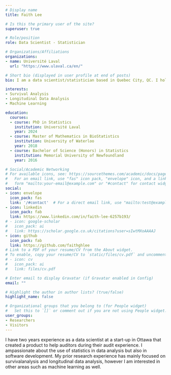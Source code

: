 ```yaml
---
# Display name
title: Faith Lee

# Is this the primary user of the site?
superuser: true

# Role/position
role: Data Scientist - Statistician

# Organizations/Affiliations
organizations:
- name: Université Laval
  url: "https://www.ulaval.ca/en/"

# Short bio (displayed in user profile at end of posts)
bio: I am a data scientist/statistician based in Quebec City, QC. I hold a master's degree in biostatistics and I have experience in analyzing data coming from different domains. I am very interested in the fields of survival analysis, longitudinal data analysis, machine learning and use of statistics in finance. I am also passionate in learning about computer science and the French language.

interests:
- Survival Analysis
- Longitudinal Data Analysis
- Machine Learning

education:
  courses:
  - course: PhD in Statistics
    institution: Université Laval
    year: 2024
  - course: Master of Mathematics in BioStatistics
    institution: University of Waterloo
    year: 2018
  - course: Bachelor of Science (Honors) in Statistics
    institution: Memorial University of Newfoundland
    year: 2016

# Social/Academic Networking
# For available icons, see: https://sourcethemes.com/academic/docs/page-builder/#icons
#   For an email link, use "fas" icon pack, "envelope" icon, and a link in the
#   form "mailto:your-email@example.com" or "#contact" for contact widget.
social:
- icon: envelope
  icon_pack: fas
  link: '/#contact'  # For a direct email link, use "mailto:test@example.org".
- icon: linkedin
  icon_pack: fab
  link: https://www.linkedin.com/in/faith-lee-6257b193/
# - icon: google-scholar
#   icon_pack: ai
#   link: https://scholar.google.co.uk/citations?user=sIwtMXoAAAAJ
- icon: github
  icon_pack: fab
  link: https://github.com/faithghlee
# Link to a PDF of your resume/CV from the About widget.
# To enable, copy your resume/CV to `static/files/cv.pdf` and uncomment the lines below.
# - icon: cv
#   icon_pack: ai
#   link: files/cv.pdf

# Enter email to display Gravatar (if Gravatar enabled in Config)
email: ""

# Highlight the author in author lists? (true/false)
highlight_name: false

# Organizational groups that you belong to (for People widget)
#   Set this to `[]` or comment out if you are not using People widget.
user_groups:
- Researchers
- Visitors
---
```


I have two years experience as a data scientist at a start-up in Ottawa that created a product to help auditors during their audit experience. I ampassionate about the use of statistics in data analysis but also in software development. My prior research experience has mainly focused on survivalanalysis and longitudinal data analysis, however I am interested in other areas such as machine learning as well.
